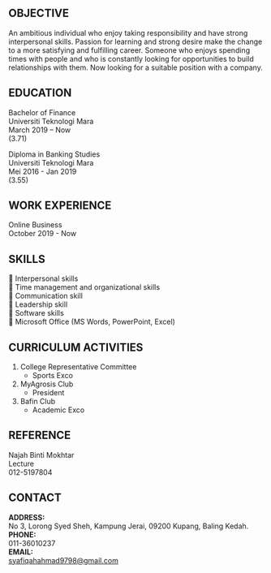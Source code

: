 
## OBJECTIVE  
An ambitious individual who enjoy taking responsibility and have strong interpersonal skills. Passion for learning and strong desire make the change to a more satisfying and fulfilling career. Someone who enjoys spending times with people and who is constantly looking for opportunities to build relationships with them. Now looking for a suitable position with a company.  

## EDUCATION  
Bachelor of Finance  
Universiti Teknologi Mara  
March 2019 – Now  
(3.71)  

Diploma in Banking Studies  
Universiti Teknologi Mara  
Mei 2016 - Jan 2019  
(3.55)  

## WORK EXPERIENCE  
Online Business  
October 2019 - Now  

## SKILLS  
 Interpersonal skills  
 Time management and organizational skills  
 Communication skill  
 Leadership skill  
 Software skills  
 Microsoft Office (MS Words, PowerPoint, Excel)  

## CURRICULUM ACTIVITIES  

1. College Representative Committee  
   - Sports Exco  
2. MyAgrosis Club  
   - President  
3. Bafin Club  
   - Academic Exco  

## REFERENCE  
Najah Binti Mokhtar  
Lecture  
012-5197804  

## CONTACT  

**ADDRESS:**  
  No 3, Lorong Syed Sheh, Kampung Jerai, 09200 Kupang, Baling Kedah.  
**PHONE:**  
  011-36010237  
**EMAIL:**  
  syafiqahahmad9798@gmail.com
